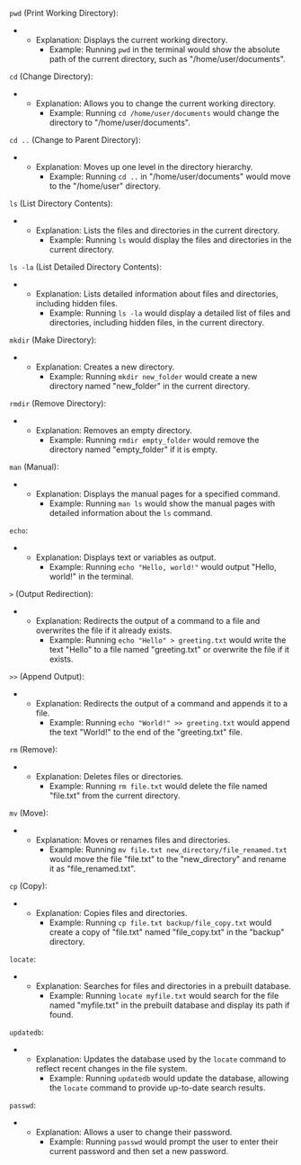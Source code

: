 `pwd` (Print Working Directory):

- - Explanation: Displays the current working directory.
    - Example: Running `pwd` in the terminal would show the absolute path of the current directory, such as "/home/user/documents".

`cd` (Change Directory):

- - Explanation: Allows you to change the current working directory.
    - Example: Running `cd /home/user/documents` would change the directory to "/home/user/documents".

`cd ..` (Change to Parent Directory):

- - Explanation: Moves up one level in the directory hierarchy.
    - Example: Running `cd ..` in "/home/user/documents" would move to the "/home/user" directory.

`ls` (List Directory Contents):

- - Explanation: Lists the files and directories in the current directory.
    - Example: Running `ls` would display the files and directories in the current directory.

`ls -la` (List Detailed Directory Contents):

- - Explanation: Lists detailed information about files and directories, including hidden files.
    - Example: Running `ls -la` would display a detailed list of files and directories, including hidden files, in the current directory.

`mkdir` (Make Directory):

- - Explanation: Creates a new directory.
    - Example: Running `mkdir new_folder` would create a new directory named "new_folder" in the current directory.

`rmdir` (Remove Directory):

- - Explanation: Removes an empty directory.
    - Example: Running `rmdir empty_folder` would remove the directory named "empty_folder" if it is empty.

`man` (Manual):

- - Explanation: Displays the manual pages for a specified command.
    - Example: Running `man ls` would show the manual pages with detailed information about the `ls` command.

`echo`:

- - Explanation: Displays text or variables as output.
    - Example: Running `echo "Hello, world!"` would output "Hello, world!" in the terminal.

`>` (Output Redirection):

- - Explanation: Redirects the output of a command to a file and overwrites the file if it already exists.
    - Example: Running `echo "Hello" > greeting.txt` would write the text "Hello" to a file named "greeting.txt" or overwrite the file if it exists.

`>>` (Append Output):

- - Explanation: Redirects the output of a command and appends it to a file.
    - Example: Running `echo "World!" >> greeting.txt` would append the text "World!" to the end of the "greeting.txt" file.

`rm` (Remove):

- - Explanation: Deletes files or directories.
    - Example: Running `rm file.txt` would delete the file named "file.txt" from the current directory.

`mv` (Move):

- - Explanation: Moves or renames files and directories.
    - Example: Running `mv file.txt new_directory/file_renamed.txt` would move the file "file.txt" to the "new_directory" and rename it as "file_renamed.txt".

`cp` (Copy):

- - Explanation: Copies files and directories.
    - Example: Running `cp file.txt backup/file_copy.txt` would create a copy of "file.txt" named "file_copy.txt" in the "backup" directory.

`locate`:

- - Explanation: Searches for files and directories in a prebuilt database.
    - Example: Running `locate myfile.txt` would search for the file named "myfile.txt" in the prebuilt database and display its path if found.

`updatedb`:

- - Explanation: Updates the database used by the `locate` command to reflect recent changes in the file system.
    - Example: Running `updatedb` would update the database, allowing the `locate` command to provide up-to-date search results.

`passwd`:

- - Explanation: Allows a user to change their password.
    - Example: Running `passwd` would prompt the user to enter their current password and then set a new password.